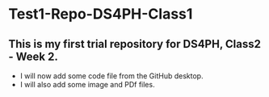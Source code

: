 # Test1-Repo-DS4PH-Class1

## This is my first trial repository for DS4PH, Class2 - Week 2.

- I will now add some code file from the GitHub desktop.
- I will also add some image and PDf files.
